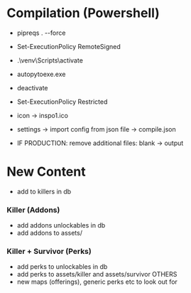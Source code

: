 # Compilation (Powershell)
- pipreqs . --force
- Set-ExecutionPolicy RemoteSigned
- .\venv\Scripts\activate
- autopytoexe.exe
- deactivate
- Set-ExecutionPolicy Restricted


- icon -> inspo1.ico
- settings -> import config from json file -> compile.json
- IF PRODUCTION: remove additional files: blank -> output

# New Content
- add to killers in db
### Killer (Addons)
- add addons unlockables in db
- add addons to assets/<killer>
### Killer + Survivor (Perks)
- add perks to unlockables in db
- add perks to assets/killer and assets/survivor
OTHERS
- new maps (offerings), generic perks etc to look out for